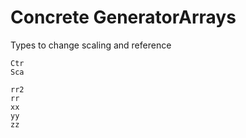 # Concrete GeneratorArrays

Types to change scaling and reference
```@docs
Ctr
Sca
```


```@docs
rr2
rr
xx
yy
zz
```
